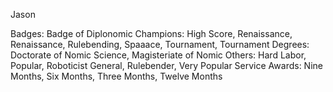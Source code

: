 Jason

Badges: Badge of Diplonomic
Champions: High Score, Renaissance, Renaissance, Rulebending, Spaaace, Tournament, Tournament
Degrees: Doctorate of Nomic Science, Magisteriate of Nomic
Others: Hard Labor, Popular, Roboticist General, Rulebender, Very Popular
Service Awards: Nine Months, Six Months, Three Months, Twelve Months

